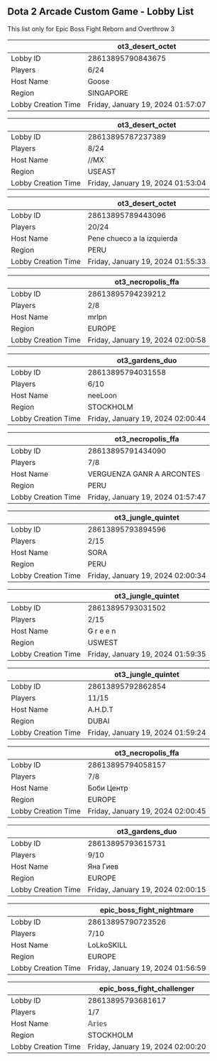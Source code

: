 ## Dota 2 Arcade Custom Game - Lobby List

This list only for Epic Boss Fight Reborn and Overthrow 3

|  | ot3_desert_octet |
| ------ | ------ |
| Lobby ID | 28613895790843675 |
| Players | 6/24 |
| Host Name | Goose |
| Region | SINGAPORE |
| Lobby Creation Time | Friday, January 19, 2024 01:57:07 |


|  | ot3_desert_octet |
| ------ | ------ |
| Lobby ID | 28613895787237389 |
| Players | 8/24 |
| Host Name | //MX` |
| Region | USEAST |
| Lobby Creation Time | Friday, January 19, 2024 01:53:04 |


|  | ot3_desert_octet |
| ------ | ------ |
| Lobby ID | 28613895789443096 |
| Players | 20/24 |
| Host Name | Pene chueco a la izquierda |
| Region | PERU |
| Lobby Creation Time | Friday, January 19, 2024 01:55:33 |


|  | ot3_necropolis_ffa |
| ------ | ------ |
| Lobby ID | 28613895794239212 |
| Players | 2/8 |
| Host Name | mrlpn |
| Region | EUROPE |
| Lobby Creation Time | Friday, January 19, 2024 02:00:58 |


|  | ot3_gardens_duo |
| ------ | ------ |
| Lobby ID | 28613895794031558 |
| Players | 6/10 |
| Host Name | neeLoon |
| Region | STOCKHOLM |
| Lobby Creation Time | Friday, January 19, 2024 02:00:44 |


|  | ot3_necropolis_ffa |
| ------ | ------ |
| Lobby ID | 28613895791434090 |
| Players | 7/8 |
| Host Name | VERGUENZA GANR A ARCONTES |
| Region | PERU |
| Lobby Creation Time | Friday, January 19, 2024 01:57:47 |


|  | ot3_jungle_quintet |
| ------ | ------ |
| Lobby ID | 28613895793894596 |
| Players | 2/15 |
| Host Name | SORA |
| Region | PERU |
| Lobby Creation Time | Friday, January 19, 2024 02:00:34 |


|  | ot3_jungle_quintet |
| ------ | ------ |
| Lobby ID | 28613895793031502 |
| Players | 2/15 |
| Host Name | G r e e n |
| Region | USWEST |
| Lobby Creation Time | Friday, January 19, 2024 01:59:35 |


|  | ot3_jungle_quintet |
| ------ | ------ |
| Lobby ID | 28613895792862854 |
| Players | 11/15 |
| Host Name | A.H.D.T |
| Region | DUBAI |
| Lobby Creation Time | Friday, January 19, 2024 01:59:24 |


|  | ot3_necropolis_ffa |
| ------ | ------ |
| Lobby ID | 28613895794058157 |
| Players | 7/8 |
| Host Name | Боби Центр |
| Region | EUROPE |
| Lobby Creation Time | Friday, January 19, 2024 02:00:45 |


|  | ot3_gardens_duo |
| ------ | ------ |
| Lobby ID | 28613895793615731 |
| Players | 9/10 |
| Host Name | Яна Гиев |
| Region | EUROPE |
| Lobby Creation Time | Friday, January 19, 2024 02:00:15 |


|  | epic_boss_fight_nightmare |
| ------ | ------ |
| Lobby ID | 28613895790723526 |
| Players | 7/10 |
| Host Name | LoLkoSKILL |
| Region | EUROPE |
| Lobby Creation Time | Friday, January 19, 2024 01:56:59 |


|  | epic_boss_fight_challenger |
| ------ | ------ |
| Lobby ID | 28613895793681617 |
| Players | 1/7 |
| Host Name | 𝔸𝕣𝕚𝕖𝕤 |
| Region | STOCKHOLM |
| Lobby Creation Time | Friday, January 19, 2024 02:00:20 |


